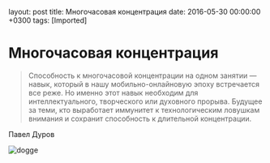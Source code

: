 layout: post
title: Многочасовая концентрация
date: 2016-05-30 00:00:00 +0300
tags: [Imported]
# Многочасовая концентрация 

> Способность к многочасовой концентрации на одном занятии — навык, который в нашу мобильно-онлайновую эпоху встречается все реже. Но именно этот навык необходим для интеллектуального, творческого или духовного прорыва. Будущее за теми, кто выработает иммунитет к технологическим ловушкам внимания и сохранит способность к длительной концентрации.

Павел Дуров

![dogge](https://vlaim.s3.amazonaws.com/uploads/2016/05/dogge-1024x768.jpeg)